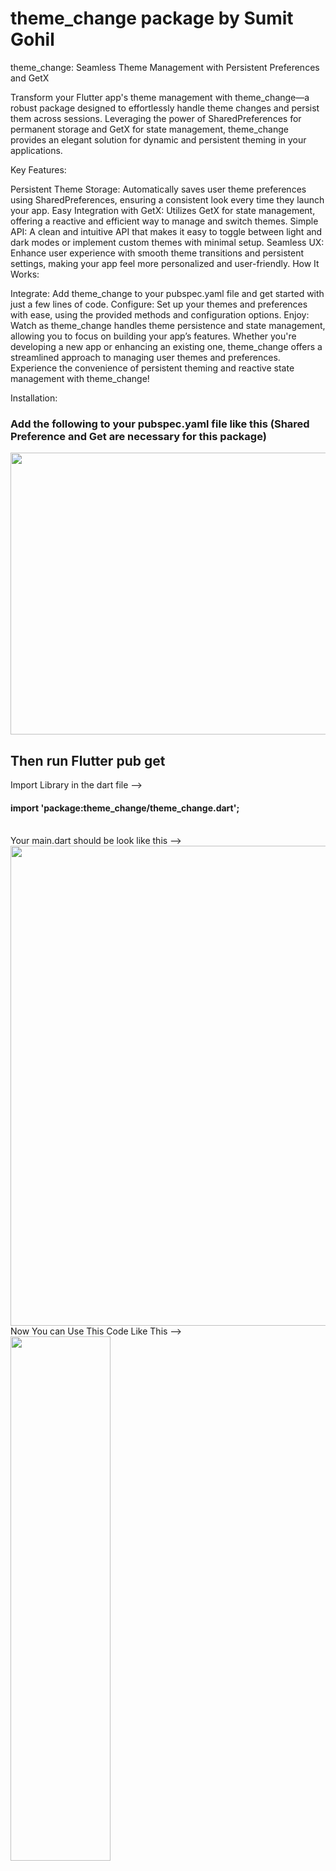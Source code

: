 <h1> theme_change package by Sumit Gohil</h1>
theme_change: Seamless Theme Management with Persistent Preferences and GetX

Transform your Flutter app's theme management with theme_change—a robust package designed to effortlessly handle theme changes and persist them across sessions. Leveraging the power of SharedPreferences for permanent storage and GetX for state management, theme_change provides an elegant solution for dynamic and persistent theming in your applications.

Key Features:

Persistent Theme Storage: Automatically saves user theme preferences using SharedPreferences, ensuring a consistent look every time they launch your app.
Easy Integration with GetX: Utilizes GetX for state management, offering a reactive and efficient way to manage and switch themes.
Simple API: A clean and intuitive API that makes it easy to toggle between light and dark modes or implement custom themes with minimal setup.
Seamless UX: Enhance user experience with smooth theme transitions and persistent settings, making your app feel more personalized and user-friendly.
How It Works:

Integrate: Add theme_change to your pubspec.yaml file and get started with just a few lines of code.
Configure: Set up your themes and preferences with ease, using the provided methods and configuration options.
Enjoy: Watch as theme_change handles theme persistence and state management, allowing you to focus on building your app’s features.
Whether you're developing a new app or enhancing an existing one, theme_change offers a streamlined approach to managing user themes and preferences. Experience the convenience of persistent theming and reactive state management with theme_change!

Installation:
<h3>Add the following to your pubspec.yaml file like this (Shared Preference and Get are necessary for this package)</h3>
<p>
  <img src="https://github.com/user-attachments/assets/6afda44a-314a-4ba5-af70-a624a52eb75c" height="451px"  width="863px" />
   <br><h2>Then run Flutter pub get</h2>
  Import Library in the dart file --><br>
  <h4> import 'package:theme_change/theme_change.dart';  </h4><br>
  Your main.dart should be look like this --><br>
  <img src="https://github.com/user-attachments/assets/eaddbdf3-dba5-4696-a97d-3a19c5010c84" height="768px"  width="1366px" />
<br> Now You can Use This Code Like This --><br>
  <img src="https://github.com/user-attachments/assets/8aa151fd-4e16-4d63-94bc-cc859b20c4d8" height="839px"  width="160px" />

</p>
